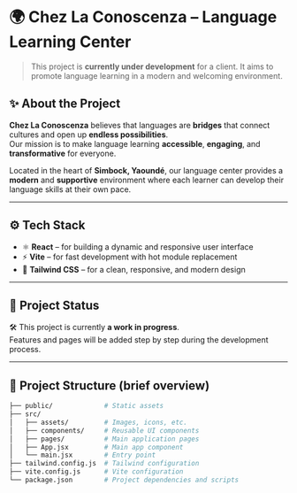 # 🌍 Chez La Conoscenza – Language Learning Center

> This project is **currently under development** for a client. It aims to promote language learning in a modern and welcoming environment.

## ✨ About the Project

**Chez La Conoscenza** believes that languages are **bridges** that connect cultures and open up **endless possibilities**.  
Our mission is to make language learning **accessible**, **engaging**, and **transformative** for everyone.

Located in the heart of **Simbock, Yaoundé**, our language center provides a **modern** and **supportive** environment where each learner can develop their language skills at their own pace.

---

## ⚙️ Tech Stack

- ⚛️ **React** – for building a dynamic and responsive user interface  
- ⚡ **Vite** – for fast development with hot module replacement  
- 🎨 **Tailwind CSS** – for a clean, responsive, and modern design

---

## 🚧 Project Status

🛠️ This project is currently **a work in progress**.  
Features and pages will be added step by step during the development process.

---

## 📁 Project Structure (brief overview)

```bash
├── public/             # Static assets
├── src/
│   ├── assets/         # Images, icons, etc.
│   ├── components/     # Reusable UI components
│   ├── pages/          # Main application pages
│   ├── App.jsx         # Main app component
│   └── main.jsx        # Entry point
├── tailwind.config.js  # Tailwind configuration
├── vite.config.js      # Vite configuration
└── package.json        # Project dependencies and scripts

